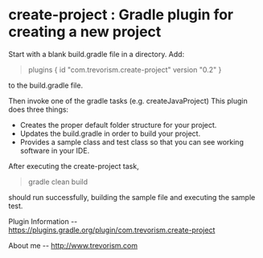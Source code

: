 # create-project : Gradle plugin for creating a new project

Start with a blank build.gradle file in a directory. Add:

> plugins {
>    id "com.trevorism.create-project" version "0.2"
> }

to the build.gradle file.

Then invoke one of the gradle tasks (e.g. createJavaProject)
This plugin does three things:

* Creates the proper default folder structure for your project.
* Updates the build.gradle in order to build your project.
* Provides a sample class and test class so that you can see working software in your IDE.

After executing the create-project task,
> gradle clean build

should run successfully, building the sample file and executing the sample test.

Plugin Information -- https://plugins.gradle.org/plugin/com.trevorism.create-project

About me -- http://www.trevorism.com